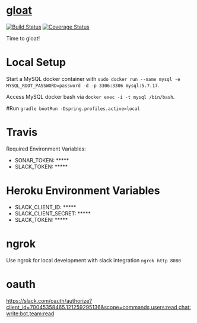 # [gloat](https://vandiedakaf.github.io/)

[![Build Status](https://travis-ci.org/vandiedakaf/gloat.svg?branch=master)](https://travis-ci.org/vandiedakaf/gloat) [![Coverage Status](https://coveralls.io/repos/github/vandiedakaf/gloat/badge.svg)](https://coveralls.io/github/vandiedakaf/gloat)

Time to gloat!

# Local Setup
Start a MySQL docker container with `sudo docker run --name mysql -e MYSQL_ROOT_PASSWORD=password -d -p 3306:3306 mysql:5.7.17`.

Access MySQL docker bash via `docker exec -i -t mysql /bin/bash`.

#Run
`gradle bootRun -Dspring.profiles.active=local`

# Travis
Required Environment Variables:
* SONAR_TOKEN: *****
* SLACK_TOKEN: *****

# Heroku Environment Variables
* SLACK_CLIENT_ID: *****
* SLACK_CLIENT_SECRET: *****
* SLACK_TOKEN: *****

# ngrok
Use ngrok for local development with slack integration
`ngrok http 8080`

# oauth
https://slack.com/oauth/authorize?client_id=70045358465.121259295136&scope=commands,users:read,chat:write:bot,team:read
